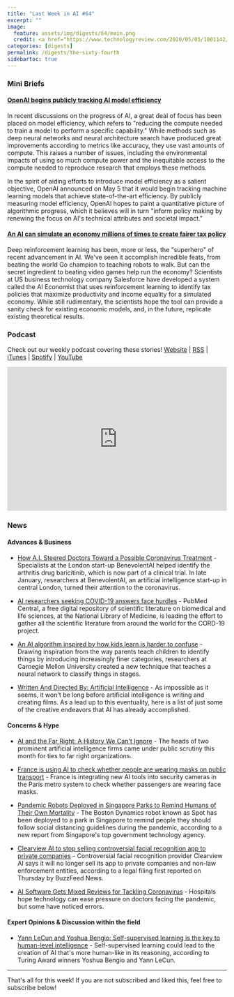 ```yaml
---
title: "Last Week in AI #64"
excerpt: ""
image:
  feature: assets/img/digests/64/main.png
  credit: <a href="https://www.technologyreview.com/2020/05/05/1001142/ai-reinforcement-learning-simulate-economy-fairer-tax-policy-income-inequality-recession-pandemic/"> Tony Webster / Flickr </a>
categories: [digests]
permalink: /digests/the-sixty-fourth
sidebartoc: true
---
```


### Mini Briefs

#### [OpenAI begins publicly tracking AI model efficiency](https://venturebeat.com/2020/05/05/openai-begins-publicly-tracking-ai-model-efficiency/)

In recent discussions on the progress of AI, a great deal of focus has been placed on model efficiency, which refers to "reducing the compute needed to train a model to perform a specific capability." While methods such as deep neural networks and neural architecture search have produced great improvements according to metrics like accuracy, they use vast amounts of compute. This raises a number of issues, including the environmental impacts of using so much compute power and the inequitable access to the compute needed to reproduce research that employs these methods.

In the spirit of aiding efforts to introduce model efficiency as a salient objective, OpenAI announced on May 5 that it would begin tracking machine learning models that achieve state-of-the-art efficiency. By publicly measuring model efficiency, OpenAI hopes to paint a quantitative picture of algorithmic progress, which it believes will in turn "inform policy making by renewing the focus on AI's technical attributes and societal impact."


#### [An AI can simulate an economy millions of times to create fairer tax policy](https://www.technologyreview.com/2020/05/05/1001142/ai-reinforcement-learning-simulate-economy-fairer-tax-policy-income-inequality-recession-pandemic/)

Deep reinforcement learning has been, more or less, the "superhero" of recent advancement in AI. We've seen it accomplish incredible feats, from beating the world Go champion to teaching robots to walk. But can the secret ingredient to beating video games help run the economy? Scientists at US business technology company Salesforce have developed a system called the AI Economist that uses reinforcement learning to identify tax policies that maximize productivity and income equality for a simulated economy. While still rudimentary, the scientists hope the tool can provide a sanity check for existing economic models, and, in the future, replicate existing theoretical results.


### Podcast

Check out our weekly podcast covering these stories!
[Website](https://aitalk.podbean.com) \|
[RSS](https://feed.podbean.com/aitalk/feed.xml) \|
[iTunes](https://podcasts.apple.com/us/podcast/lets-talk-ai/id1502782720) \|
[Spotify](https://open.spotify.com/show/17HiNdxcoKJLLNibIAyUch) \|
[YouTube](https://www.youtube.com/channel/UCKARTq-t5SPMzwtft8FWwnA)
<iframe title="Let's Talk AI" id="multi_iframe" class="podcast_embed"
 src="https://www.podbean.com/media/player/multi?playlist=http%3A%2F%2Fplaylist.podbean.com%2F7703921%2Fplaylist_multi.xml&vjs=1&kdsowie31j4k1jlf913=4975ccdd28d39e38bf5a1ccaf0c6ca4337fa996b&size=430&skin=9&episode_list_bg=%23ffffff&bg_left=%23000000&bg_mid=%230c5056&bg_right=%232a1844&podcast_title_color=%23c4c4c4&episode_title_color=%23ffffff&auto=0&share=1&fonts=Helvetica&download=0&rtl=0&show_playlist_recent_number=10&pbad=1"
 scrolling="yes" allowfullscreen="" width="100%" height="330" frameborder="0"></iframe>

### News
#### Advances & Business

* [How A.I. Steered Doctors Toward a Possible Coronavirus Treatment](https://www.nytimes.com/2020/04/30/technology/coronavirus-treatment-benevolentai-baricitinib.html) - Specialists at the London start-up BenevolentAI helped identify the arthritis drug baricitinib, which is now part of a clinical trial. In late January, researchers at BenevolentAI, an artificial intelligence start-up in central London, turned their attention to the coronavirus.

* [AI researchers seeking COVID-19 answers face hurdles](https://www.rollcall.com/2020/04/28/ai-researchers-seeking-covid-19-answers-face-hurdles/) - PubMed Central, a free digital repository of scientific literature on biomedical and life sciences, at the National Library of Medicine, is leading the effort to gather all the scientific literature from around the world for the CORD-19 project.

* [An AI algorithm inspired by how kids learn is harder to confuse](https://www.technologyreview.com/2020/05/06/1001271/an-ai-algorithm-inspired-by-how-kids-learn-is-harder-to-confuse/) - Drawing inspiration from the way parents teach children to identify things by introducing increasingly finer categories, researchers at Carnegie Mellon University created a new technique that teaches a neural network to classify things in stages.

* [Written And Directed By: Artificial Intelligence](https://www.forbes.com/sites/schuylermoore/2020/05/08/written-and-directed-by-artificial-intelligence/) - As impossible as it seems, it won't be long before artificial intelligence is writing and creating films. As a lead up to this eventuality, here is a list of just some of the creative endeavors that AI has already accomplished.

#### Concerns & Hype

* [AI and the Far Right: A History We Can't Ignore](https://medium.com/@AINowInstitute/ai-and-the-far-right-a-history-we-cant-ignore-f81375c3cc57) - The heads of two prominent artificial intelligence firms came under public scrutiny this month for ties to far right organizations.

* [France is using AI to check whether people are wearing masks on public transport](https://www.theverge.com/2020/5/7/21250357/france-masks-public-transport-mandatory-ai-surveillance-camera-software) - France is integrating new AI tools into security cameras in the Paris metro system to check whether passengers are wearing face masks.

* [Pandemic Robots Deployed in Singapore Parks to Remind Humans of Their Own Mortality](https://gizmodo.com/pandemic-robots-deployed-in-singapore-parks-to-remind-h-1843335679) - The Boston Dynamics robot known as Spot has been deployed to a park in Singapore to remind people they should follow social distancing guidelines during the pandemic, according to a new report from Singapore's top government technology agency.

* [Clearview AI to stop selling controversial facial recognition app to private companies](https://www.theverge.com/2020/5/7/21251387/clearview-ai-law-enforcement-police-facial-recognition-illinois-privacy-law) - Controversial facial recognition provider Clearview AI says it will no longer sell its app to private companies and non-law enforcement entities, according to a legal filing first reported on Thursday by BuzzFeed News.

* [AI Software Gets Mixed Reviews for Tackling Coronavirus](https://www.wsj.com/articles/ai-software-gets-mixed-reviews-for-tackling-coronavirus-11588597013) - Hospitals hope technology can ease pressure on doctors facing the pandemic, but some have noticed errors.

#### Expert Opinions & Discussion within the field

* [Yann LeCun and Yoshua Bengio: Self-supervised learning is the key to human-level intelligence](https://venturebeat.com/2020/05/02/yann-lecun-and-yoshua-bengio-self-supervised-learning-is-the-key-to-human-level-intelligence/) - Self-supervised learning could lead to the creation of AI that's more human-like in its reasoning, according to Turing Award winners Yoshua Bengio and Yann LeCun.

<hr>

That's all for this week! If you are not subscribed and liked this, feel free to subscribe below!
